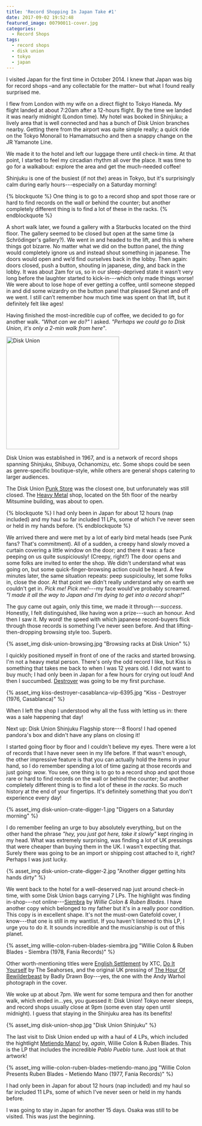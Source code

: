 ```yaml
---
title: 'Record Shopping In Japan Take #1'
date: 2017-09-02 19:52:48
featured_image: 00790011-cover.jpg
categories:
  - Record Shops
tags:
  - record shops
  - disk union
  - tokyo
  - japan
---
```


I visited Japan for the first time in October 2014. I knew that Japan was big for record shops –and any collectable for the matter– but what I found really surprised me.

<!-- more -->

I flew from London with my wife on a direct flight to Tokyo Haneda. My flight landed at about 7:20am after a 12-hours flight. By the time we landed it was nearly midnight (London time). My hotel was booked in Shinjuku; a lively area that is well connected and has a bunch of Disk Union branches nearby. Getting there from the airport was quite simple really; a quick ride on the Tokyo Monorail to Hamamatsucho and then a snappy change on the JR Yamanote Line.

We made it to the hotel and left our luggage there until check-in time. At that point, I started to feel my circadian rhythm all over the place. It was time to go for a walkabout: explore the area and get the much-needed coffee!

Shinjuku is one of the busiest (if not _the_) areas in Tokyo, but it's surprisingly calm during early hours---especially on a Saturday morning!

{% blockquote %}
One thing is to go to a record shop and spot those rare or hard to find records on the wall or behind the counter; but another completely different thing is to find a lot of these in the racks.
{% endblockquote %}

A short walk later, we found a gallery with a Starbucks located on the third floor. The gallery seemed to be closed but open at the same time (a Schrödinger's gallery?). We went in and headed to the lift, and this is where things got bizarre. No matter what we did on the button panel, the _thing_ would completely ignore us and instead shout something in japanese. The doors would open and we’d find ourselves back in the lobby. Then again: doors closed, push a button, shouting in japanese, *ding*, and back in the lobby. It was about 2am for us, so in our sleep-deprived state it wasn’t very long before the laughter started to kick-in---which only made things worse! We were about to lose hope of ever getting a coffee, until someone stepped in and did some wizardry on the button panel that pleased Skynet and off we went. I still can’t remember how much time was spent on that lift, but it definitely felt like ages!

Having finished the most-incredible cup of coffee, we decided to go for another walk. _"What can we do?"_ I asked. _"Perhaps we could go to Disk Union, it's only a 2-min walk from here"_.

<img width="300" src="{% asset_path disk-union.jpg %}" alt="Disk Union" title="Disk Union"/>

Disk Union was established in 1967, and is a network of record shops spanning Shinjuku, Shibuya, Ochanomizu, etc. Some shops could be seen as genre-specific boutique-style, while others are general shops catering to larger audiences. 

The Disk Union [Punk Store](http://diskunion.net/shop/ct/shinjuku_punk) was the closest one, but unforunately was still closed. The [Heavy Metal](http://diskunion.net/shop/ct/shinjuku_metal) shop, located on the 5th floor of the nearby Mitsumine building, was about to open.

{% blockquote %}
I had only been in Japan for about 12 hours (nap included) and my haul so far included 11 LPs, some of which I've never seen or held in my hands before.
{% endblockquote %}

We arrived there and were met by a lot of early bird metal heads (see Punk fans? That's commitment). All of a sudden, a creepy hand slowly moved a curtain covering a little window on the door; and there it was: a face peeping on us quite suspiciously! (Creepy, right?) The door opens and some folks are invited to enter the shop. We didn't understand what was going on, but some quick-finger-browsing action could be heard. A few minutes later, the same situation repeats: peep suspicioulsy, let some folks in, close the door. At that point we didn't really understand why on earth we couldn't get in. _Pick me! Pick me!_---my face would've probably screamed. _"I made it all the way to Japan and I'm dying to get into a record shop!"_ 

The guy came out again, only this time, we made it through---_success_. Honestly, I felt distinguished, like having won a prize---such an honour. And then I saw it. My word! the speed with which japanese record-buyers flick through those records is something I've never seen before. And that lifting-then-dropping browsing style too. Superb.

{% asset_img disk-union-browsing.jpg "Browsing racks at Disk Union" %}

I quickly positioned myself in front of one of the racks and started browsing. I'm not a heavy metal person. There's only the odd record I like, but Kiss is something that takes me back to when I was 12 years old. I did not want to buy much; I had only been in Japan for a few hours for crying out loud! And then I succumbed. [Destroyer](https://www.discogs.com/Kiss-Destroyer/release/2438889) was going to be my first purchase.

{% asset_img kiss-destroyer-casablanca-vip-6395.jpg "Kiss - Destroyer (1976, Casablanca)" %}

When I left the shop I understood why all the fuss with letting us in: there was a sale happening that day!

Next up: Disk Union Shinjuku Flagship store---8 floors! I had opened pandora's box and didn't have any plans on closing it!

I started going floor by floor and I couldn't believe my eyes. There were a lot of records that I have never seen in my life before. If that wasn't enough, the other impressive feature is that you can actually hold the items in your hand, so I do remember spending a lot of time gazing at those records and just going: _wow_. You see, one thing is to go to a record shop and spot those rare or hard to find records on the wall or behind the counter; but another completely different thing is to find a lot of these _in the racks_. So much history at the end of your fingertips. It's definitely something that you don't experience every day!

{% asset_img disk-union-crate-digger-1.jpg "Diggers on a Saturday morning" %}

I do remember feeling an urge to buy absolutely everything, but on the other hand the phrase _"hey, you just got here, take it slowly"_ kept ringing in my head. What was extremely surprising, was finding a lot of UK pressings that were cheaper than buying them in the UK. I wasn't expecting that. Surely there was going to be an import or shipping cost attached to it, right? Perhaps I was just lucky.

{% asset_img disk-union-crate-digger-2.jpg "Another digger getting hits hands dirty" %}

We went back to the hotel for a well-deserved nap just around check-in time, with some Disk Union bags carrying 7 LPs. The highlight was finding in-shop---not online---[Siembra](https://www.discogs.com/Willie-Colon-Ruben-Blades-Siembra/release/8552263) by _Willie Colon & Ruben Blades_. I have another copy which belonged to my father but it's in a really poor condition. This copy is in excellent shape. It's not the must-own Gatefold cover, I know---that one is still in my wantlist. If you haven't listened to this LP, I urge you to do it. It sounds incredible and the musicianship is out of this planet.

{% asset_img willie-colon-ruben-blades-siembra.jpg "Willie Colon & Ruben Blades - Siembra (1978, Fania Records)" %}

Other worth-mentioning titles were [English Settlement](https://www.discogs.com/XTC-English-Settlement/release/4086632) by XTC, [Do It Yourself](https://www.discogs.com/Seahorses-Do-It-Yourself/release/1295129) by The Seahorses, and the original UK pressing of [The Hour Of Bewilderbeast](https://www.discogs.com/Badly-Drawn-Boy-The-Hour-Of-Bewilderbeast/release/833381) by Badly Drawn Boy---yes, the one with the Andy Warhol photograph in the cover.

We woke up at about 7pm. We went for some tempura and then for another walk, which ended in...yes, you guessed it: Disk Union! Tokyo never sleeps, and record shops usually close at 9pm (some even stay open until midnight). I guess that staying in the Shinjuku area has its benefits!

{% asset_img disk-union-shop.jpg "Disk Union Shinjuku" %}

The last visit to Disk Union ended up with a haul of 4 LPs, which included the hightlight [Metiendo Mano!](https://www.discogs.com/Willie-Colon-Presents-Ruben-Blades-Metiendo-Mano/release/2153638) by, _again_, Willie Colon & Ruben Blades. This is the LP that includes the incredible _Pablo Pueblo_ tune. Just look at that artwork!

{% asset_img willie-colon-ruben-blades-metiendo-mano.jpg "Willie Colon Presents Ruben Blades - Metiendo Mano (1977, Fania Records)" %}

I had only been in Japan for about 12 hours (nap included) and my haul so far included 11 LPs, some of which I've never seen or held in my hands before.

I was going to stay in Japan for another 15 days. Osaka was still to be visited. This was just the beginning. 

